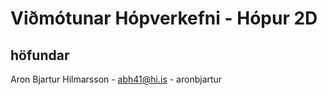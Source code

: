 # Viðmótunar Hópverkefni - Hópur 2D

## höfundar

Aron Bjartur Hilmarsson - abh41@hi.is - aronbjartur

